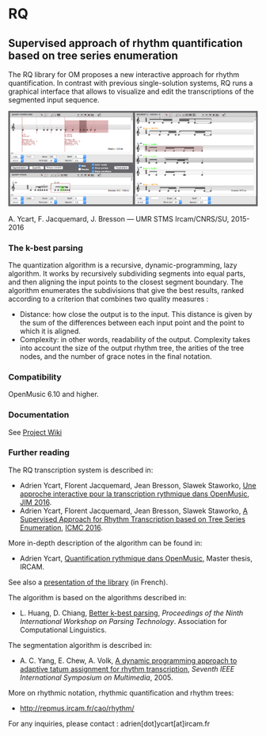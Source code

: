 # RQ 
## Supervised approach of rhythm quantification based on tree series enumeration

The RQ library for OM proposes a new interactive approach for rhythm quantification. 
In contrast with previous single-solution systems, RQ runs a graphical interface that allows to visualize and edit the transcriptions of the segmented input sequence.


<img src="./docs/images/quant-system-interface.png">

A. Ycart, F. Jacquemard, J. Bresson — UMR STMS Ircam/CNRS/SU, 2015-2016

### The k-best parsing

The quantization algorithm is a recursive, dynamic-programming, lazy algorithm. It works by recursively subdividing segments into equal parts, and then aligning the input points to the closest segment boundary. The algorithm enumerates the subdivisions that give the best results, ranked according to a criterion that combines two quality measures :

- Distance: how close the output is to the input. This distance is given by the sum of the differences between each input point and the point to which it is aligned.
- Complexity: in other words, readability of the output. Complexity takes into account the size of the output rhythm tree, the arities of the tree nodes, and the number of grace notes in the final notation.

### Compatibility 

OpenMusic 6.10 and higher.

### Documentation

See [Project Wiki](https://github.com/openmusic-project/RQ/wiki)

### Further reading

The RQ transcription system is described in:

- Adrien Ycart, Florent Jacquemard, Jean Bresson, Slawek Staworko, [Une approche interactive pour la transcription rythmique dans OpenMusic](https://hal.inria.fr/hal-01298806), [JIM 2016](http://jim2016.gmea.net).
- Adrien Ycart, Florent Jacquemard, Jean Bresson, Slawek Staworko, [A Supervised Approach for Rhythm Transcription based on Tree Series Enumeration](https://hal.inria.fr/hal-01315689), [ICMC 2016](http://www.icmc2016.com).

More in-depth description of the algorithm can be found in:
- Adrien Ycart, [Quantification rythmique dans OpenMusic](https://hal.inria.fr/hal-01202257), Master thesis, IRCAM.

See also a [presentation of the library](https://medias.ircam.fr/embed/media/xac88c6) (in French).


The algorithm is based on the algorithms described in: 
 - L. Huang, D. Chiang, [Better k-best parsing](http://www.cis.upenn.edu/~lhuang3/huang-iwpt-correct.pdf), _Proceedings of the Ninth International Workshop on Parsing Technology_. Association for Computational Linguistics.

The segmentation algorithm is described in: 
- A. C. Yang, E. Chew, A. Volk, [A dynamic programming approach to adaptive tatum assignment for rhythm transcription](https://www.researchgate.net/publication/4207863), _Seventh IEEE International Symposium on Multimedia_, 2005.

 More on rhythmic notation, rhythmic quantification and rhythm trees: 
 - http://repmus.ircam.fr/cao/rhythm/

For any inquiries, please contact : adrien[dot]ycart[at]ircam.fr 
